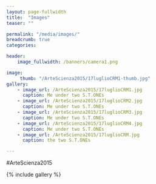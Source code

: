 ```yaml
---
layout: page-fullwidth
title:  "Images"
teaser: ""

permalink: "/media/images/"
breadcrumb: true
categories:

header:
    image_fullwidth: /banners/camera1.png

image:
     thumb: "/ArteScienza2015/17luglioCRM1-thumb.jpg"
gallery:
    - image_url: /ArteScienza2015/17luglioCRM1.jpg
      caption: Me under two S.T.ONEs
    - image_url: /ArteScienza2015/17luglioCRM2.jpg
      caption: Me under two S.T.ONEs
    - image_url: /ArteScienza2015/17luglioCRM3.jpg
      caption: Me under two S.T.ONEs
    - image_url: /ArteScienza2015/17luglioCRM4.jpg
      caption: Me under two S.T.ONEs
    - image_url: /ArteScienza2015/17luglioCRM.jpg
      caption: the two S.T.ONEs

---
```


#ArteScienza2015

{% include gallery %}
